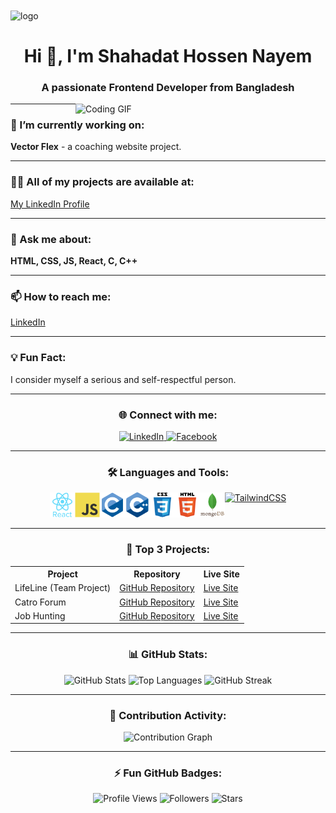 <img align="center" src="https://i.ibb.co/85MLy2M/what-is-github.png" alt="logo" width="100%" height="400">

<h1 align="center">Hi 👋, I'm Shahadat Hossen Nayem</h1>
<h3 align="center">A passionate Frontend Developer from Bangladesh</h3>

<img align="right" width="400" src="https://user-images.githubusercontent.com/55389276/140866485-8fb1c876-9a8f-4d6a-98dc-08c4981eaf70.gif" alt="Coding GIF">

---

### 🔭 I’m currently working on:
**Vector Flex** - a coaching website project.

---

### 👨‍💻 All of my projects are available at:
[My LinkedIn Profile](https://www.linkedin.com/in/shahadat-nayem-6458b4238)

---

### 💬 Ask me about:
**HTML, CSS, JS, React, C, C++**

---

### 📫 How to reach me:
[LinkedIn](https://www.linkedin.com/in/shahadat-nayem-6458b4238)

---

### 💡 Fun Fact:
I consider myself a serious and self-respectful person.

---

<h3 align="center">🌐 Connect with me:</h3>
<p align="center">
  <a href="https://www.linkedin.com/in/shahadat-nayem-6458b4238" target="_blank">
    <img src="https://raw.githubusercontent.com/rahuldkjain/github-profile-readme-generator/master/src/images/icons/Social/linked-in-alt.svg" alt="LinkedIn" height="30" width="40" />
  </a>
  <a href="https://www.facebook.com/shahadat.hossaen.71?mibextid=zbwkwl" target="_blank">
    <img src="https://raw.githubusercontent.com/rahuldkjain/github-profile-readme-generator/master/src/images/icons/Social/facebook.svg" alt="Facebook" height="30" width="40" />
  </a>
</p>

---

<h3 align="center">🛠️ Languages and Tools:</h3>
<p align="center" style="display: flex; flex-wrap: wrap; justify-content: center;">
  <a href="https://reactjs.org/" target="_blank" rel="noreferrer">
    <img src="https://raw.githubusercontent.com/devicons/devicon/master/icons/react/react-original-wordmark.svg" alt="React" width="40" height="40" />
  </a>
  <a href="https://developer.mozilla.org/en-US/docs/Web/JavaScript" target="_blank" rel="noreferrer">
    <img src="https://raw.githubusercontent.com/devicons/devicon/master/icons/javascript/javascript-original.svg" alt="JavaScript" width="40" height="40" />
  </a>
  <a href="https://www.cprogramming.com/" target="_blank" rel="noreferrer">
    <img src="https://raw.githubusercontent.com/devicons/devicon/master/icons/c/c-original.svg" alt="C" width="40" height="40" />
  </a>
  <a href="https://www.w3schools.com/cpp/" target="_blank" rel="noreferrer">
    <img src="https://raw.githubusercontent.com/devicons/devicon/master/icons/cplusplus/cplusplus-original.svg" alt="C++" width="40" height="40" />
  </a>
  <a href="https://www.w3schools.com/css/" target="_blank" rel="noreferrer">
    <img src="https://raw.githubusercontent.com/devicons/devicon/master/icons/css3/css3-original-wordmark.svg" alt="CSS" width="40" height="40" />
  </a>
  <a href="https://www.w3.org/html/" target="_blank" rel="noreferrer">
    <img src="https://raw.githubusercontent.com/devicons/devicon/master/icons/html5/html5-original-wordmark.svg" alt="HTML" width="40" height="40" />
  </a>
  <a href="https://www.mongodb.com/" target="_blank" rel="noreferrer">
    <img src="https://raw.githubusercontent.com/devicons/devicon/master/icons/mongodb/mongodb-original-wordmark.svg" alt="MongoDB" width="40" height="40" />
  </a>
  <a href="https://tailwindcss.com/" target="_blank" rel="noreferrer">
    <img src="https://www.vectorlogo.zone/logos/tailwindcss/tailwindcss-icon.svg" alt="TailwindCSS" width="40" height="40" />
  </a>
</p>

---

<h3 align="center">🚀 Top 3 Projects:</h3>
<table align="center">
  <tr>
    <th>Project</th>
    <th>Repository</th>
    <th>Live Site</th>
  </tr>
  <tr>
    <td>LifeLine (Team Project)</td>
    <td><a href="https://github.com/md-nahiduzzaman/lifeline/tree/main" target="_blank">GitHub Repository</a></td>
    <td><a href="https://hospital-management-4e9fc.web.app/" target="_blank">Live Site</a></td>
  </tr>
  <tr>
    <td>Catro Forum</td>
    <td><a href="https://github.com/robs360/catro-forum" target="_blank">GitHub Repository</a></td>
    <td><a href="https://cat-website-c0880.web.app" target="_blank">Live Site</a></td>
  </tr>
  <tr>
    <td>Job Hunting</td>
    <td><a href="https://github.com/robs360/Job-hunting" target="_blank">GitHub Repository</a></td>
    <td><a href="https://job-hunter-3fec4.web.app" target="_blank">Live Site</a></td>
  </tr>
</table>

---

<h3 align="center">📊 GitHub Stats:</h3>
<div align="center">
  <img src="https://github-readme-stats.vercel.app/api?username=robs360&show_icons=true&theme=radical" alt="GitHub Stats" />
  <img src="https://github-readme-stats.vercel.app/api/top-langs/?username=robs360&layout=compact&theme=radical" alt="Top Languages" />
  <img src="https://github-readme-streak-stats.herokuapp.com?user=robs360&theme=radical" alt="GitHub Streak" />
</div>

---

<h3 align="center">🌟 Contribution Activity:</h3>
<div align="center">
  <img src="https://github-readme-activity-graph.vercel.app/graph?username=robs360&theme=radical" alt="Contribution Graph" />
</div>

---

<h3 align="center">⚡ Fun GitHub Badges:</h3>
<div align="center">
  <img src="https://komarev.com/ghpvc/?username=robs360&label=Profile%20Views&color=blueviolet&style=flat-square" alt="Profile Views" />
  <img src="https://img.shields.io/github/followers/robs360?label=Followers&style=social" alt="Followers" />
  <img src="https://img.shields.io/github/stars/robs360?label=Stars&style=social" alt="Stars" />
</div>
